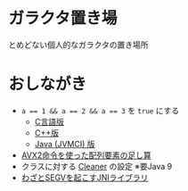 # ガラクタ置き場

とめどない個人的なガラクタの置き場所

# おしながき

* `a == 1 && a == 2 && a == 3` を `true` にする
    * [C言語版](a123/c/)
    * [C++版](a123/cpp/)
    * [Java (JVMCI) 版](a123/java/)
* [AVX2命令を使った配列要素の足し算](simd-sum.c)
* クラスに対する [Cleaner](https://docs.oracle.com/javase/jp/9/docs/api/java/lang/ref/Cleaner.html) の設定 ※要Java 9
* [わざとSEGVを起こすJNIライブラリ](NativeSEGV)
